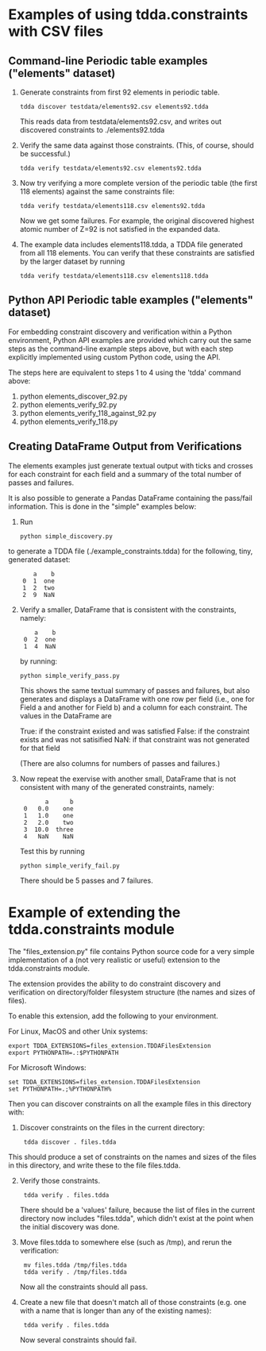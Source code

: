 # Examples of using tdda.constraints with CSV files

## Command-line Periodic table examples ("elements" dataset)

1. Generate constraints from first 92 elements in periodic table.

       tdda discover testdata/elements92.csv elements92.tdda

   This reads data from testdata/elements92.csv,
   and writes out discovered constraints to ./elements92.tdda

2. Verify the same data against those constraints. (This, of course,
   should be successful.)

       tdda verify testdata/elements92.csv elements92.tdda

3. Now try verifying a more complete version of the periodic table
   (the first 118 elements) against the same constraints file:

       tdda verify testdata/elements118.csv elements92.tdda

   Now we get some failures. For example, the original discovered highest
   atomic number of Z=92 is not satisfied in the expanded data.

4. The example data includes elements118.tdda, a TDDA file generated from
   all 118 elements. You can verify that these constraints are satisfied
   by the larger dataset by running

       tdda verify testdata/elements118.csv elements118.tdda


## Python API Periodic table examples ("elements" dataset)

For embedding constraint discovery and verification within a Python
environment, Python API examples are provided which carry out the same
steps as the command-line example steps above, but with each step
explicitly implemented using custom Python code, using the API.

The steps here are equivalent to steps 1 to 4 using the 'tdda' command
above:

1.  python elements_discover_92.py
2.  python elements_verify_92.py
3.  python elements_verify_118_against_92.py
4.  python elements_verify_118.py


## Creating DataFrame Output from Verifications

The elements examples just generate textual output with ticks and crosses
for each constraint for each field and a summary of the total number of
passes and failures.

It is also possible to generate a Pandas DataFrame containing the pass/fail
information. This is done in the "simple" examples below:

1. Run

       python simple_discovery.py

to generate a TDDA file (./example_constraints.tdda) for the following,
tiny, generated dataset:

           a    b
        0  1  one
        1  2  two
        2  9  NaN

2. Verify a smaller, DataFrame that is consistent with the constraints,
   namely:

           a    b
        0  2  one
        1  4  NaN

   by running:

       python simple_verify_pass.py

   This shows the same textual summary of passes and failures, but also
   generates and displays a DataFrame with one row per field (i.e., one for
   Field a and another for Field b) and a column for each constraint.
   The values in the DataFrame are

      True: if the constraint existed and was satisfied
      False: if the constraint exists and was not satisified
      NaN: if that constraint was not generated for that field

   (There are also columns for numbers of passes and failures.)

3. Now repeat the exervise with another small, DataFrame that is not consistent
   with many of the generated constraints, namely:

              a      b
        0   0.0    one
        1   1.0    one
        2   2.0    two
        3  10.0  three
        4   NaN    NaN

   Test this by running

       python simple_verify_fail.py

   There should be 5 passes and 7 failures.


# Example of extending the tdda.constraints module

The "files_extension.py" file contains Python source code for a very simple
implementation of a (not very realistic or useful) extension to the
tdda.constraints module.

The extension provides the ability to do constraint discovery and
verification on directory/folder filesystem structure (the names and
sizes of files).

To enable this extension, add the following to your environment.

For Linux, MacOS and other Unix systems:

    export TDDA_EXTENSIONS=files_extension.TDDAFilesExtension
    export PYTHONPATH=.:$PYTHONPATH

For Microsoft Windows:

    set TDDA_EXTENSIONS=files_extension.TDDAFilesExtension
    set PYTHONPATH=.;%PYTHONPATH%

Then you can discover constraints on all the example files in this directory
with:

1. Discover constraints on the files in the current directory:

        tdda discover . files.tdda

This should produce a set of constraints on the names and sizes of the files
in this directory, and write these to the file files.tdda.

2. Verify those constraints.

        tdda verify . files.tdda

   There should be a 'values' failure, because the list of files in the
   current directory now includes "files.tdda", which didn't exist at the
   point when the initial discovery was done.

3. Move files.tdda to somewhere else (such as /tmp), and rerun the
   verification:

        mv files.tdda /tmp/files.tdda
        tdda verify . /tmp/files.tdda

   Now all the constraints should all pass.

4. Create a new file that doesn't match all of those constraints (e.g. one
   with a name that is longer than any of the existing names):

        tdda verify . files.tdda

   Now several constraints should fail.

